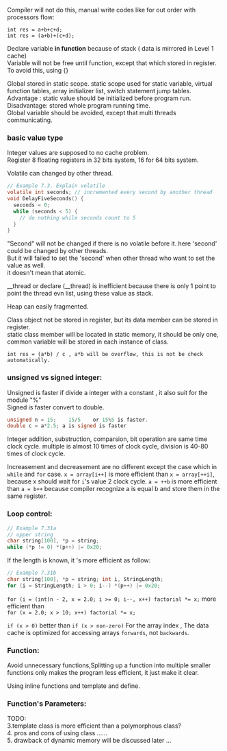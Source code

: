 Compiler will not do this, manual write codes like for out order with processors flow:    
  ```
  int res = a+b+c+d;
  int res = (a+b)+(c+d);
  ```      
Declare variable **in function** because of stack ( data is mirrored in Level 1 cache)    
Variable will not be free until function, except that which stored in register. To avoid this, using {}    

Global stored in static scope. static scope used for static variable, virtual function tables, array initializer list, switch statement jump tables.    
  Advantage : static value should be initialized before program run.  
  Disadvantage: stored whole program running time.  
Global variable should be avoided, except that multi threads communicating.  


### basic value type
Integer values are supposed to no cache problem.  
Register 8 floating registers in 32 bits system, 16 for 64 bits system.  

Volatile can changed by other thread.    
```c
// Example 7.3. Explain volatile  
volatile int seconds; // incremented every second by another thread
void DelayFiveSeconds() {
  seconds = 0;
  while (seconds < 5) {
    // do nothing while seconds count to 5
  }  
}  
```  
"Second" will not be changed if there is no volatile before it. here 'second' could be changed by other threads.  
But it will failed to set the 'second' when other thread who want to set the value as well.  
it doesn't mean that atomic.  

__thread or declare (__thread) is inefficient because there is only 1 point to point the thread evn list, using these value as stack.  

Heap can easily fragmented.  

Class object not be stored in register, but its data member can be stored in register.  
static class member will be located in static memory, it should be only one, common variable will be stored in each instance of class.  

`int res = (a*b) / c , a*b will be overflow, this is not be check automatically.`  

### unsigned vs signed integer:  
Unsigned is faster if divide a integer with a constant , it also suit for the module "%"  
Signed is faster convert to double.  
```c
unsigned n = 15;	15/5	or 15%5 is faster.
double c = a*2.5; a is signed is faster
```

Integer addition, substruction, comparsion, bit operation are same time clock cycle.
multiple is almost 10 times of clock cycle, division is 40-80 times of clock cycle.

Increasement and decreasement are no different except the case which in `while` and `for` case.
`x = array[i++]` is more efficient than `x = array[++i]`, because x should wait for `i`'s value 2 clock cycle.
`a = ++b` is more efficient than `a = b++` because compiler recognize a is equal b and store them in the same register.

### Loop control:
```c
// Example 7.31a
// upper string
char string[100], *p = string;
while (*p != 0) *(p++) |= 0x20;
```
If the length is known, it 's more efficient as follow:   
```c
// Example 7.31b
char string[100], *p = string; int i, StringLength;
for (i = StringLength; i > 0; i--) *(p++) |= 0x20;
```
`for (i = (int)n - 2, x = 2.0; i >= 0; i--, x++) factorial *= x;`
more efficient than  
`for (x = 2.0; x > 10; x++) factorial *= x;`

`if (x > 0)` better than `if (x > non-zero)`
For the array index , The data cache is optimized for accessing arrays `forwards`, not `backwards`.

### Function:
Avoid unnecessary functions,Splitting up a function into multiple smaller functions only makes the program less efficient, it just make it clear.

Using inline functions and template and define.

### Function's Parameters:


TODO:  
  3.template class is more efficient than a polymorphous class?    
  4. pros and cons of using class ......      
  5. drawback of dynamic memory will be discussed later ...  
